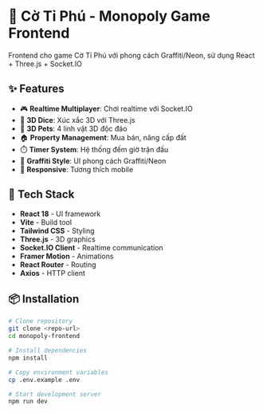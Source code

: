 # 🎲 Cờ Tỉ Phú - Monopoly Game Frontend

Frontend cho game Cờ Tỉ Phú với phong cách Graffiti/Neon, sử dụng React + Three.js + Socket.IO

## ✨ Features

- 🎮 **Realtime Multiplayer**: Chơi realtime với Socket.IO
- 🎲 **3D Dice**: Xúc xắc 3D với Three.js
- 🦁 **3D Pets**: 4 linh vật 3D độc đáo
- 🏠 **Property Management**: Mua bán, nâng cấp đất
- ⏱️ **Timer System**: Hệ thống đếm giờ trận đấu
- 🎨 **Graffiti Style**: UI phong cách Graffiti/Neon
- 📱 **Responsive**: Tương thích mobile

## 🚀 Tech Stack

- **React 18** - UI framework
- **Vite** - Build tool
- **Tailwind CSS** - Styling
- **Three.js** - 3D graphics
- **Socket.IO Client** - Realtime communication
- **Framer Motion** - Animations
- **React Router** - Routing
- **Axios** - HTTP client

## 📦 Installation

```bash
# Clone repository
git clone <repo-url>
cd monopoly-frontend

# Install dependencies
npm install

# Copy environment variables
cp .env.example .env

# Start development server
npm run dev
